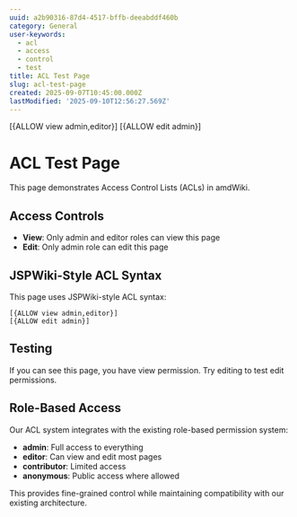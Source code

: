 ```yaml
---
uuid: a2b90316-87d4-4517-bffb-deeabddf460b
category: General
user-keywords:
  - acl
  - access
  - control
  - test
title: ACL Test Page
slug: acl-test-page
created: 2025-09-07T10:45:00.000Z
lastModified: '2025-09-10T12:56:27.569Z'
---
```

[{ALLOW view admin,editor}]
[{ALLOW edit admin}]

# ACL Test Page

This page demonstrates Access Control Lists (ACLs) in amdWiki.

## Access Controls

- **View**: Only admin and editor roles can view this page
- **Edit**: Only admin role can edit this page

## JSPWiki-Style ACL Syntax

This page uses JSPWiki-style ACL syntax:

```
[{ALLOW view admin,editor}]
[{ALLOW edit admin}]
```

## Testing

If you can see this page, you have view permission. Try editing to test edit permissions.

## Role-Based Access

Our ACL system integrates with the existing role-based permission system:

- **admin**: Full access to everything
- **editor**: Can view and edit most pages
- **contributor**: Limited access
- **anonymous**: Public access where allowed

This provides fine-grained control while maintaining compatibility with our existing architecture.
